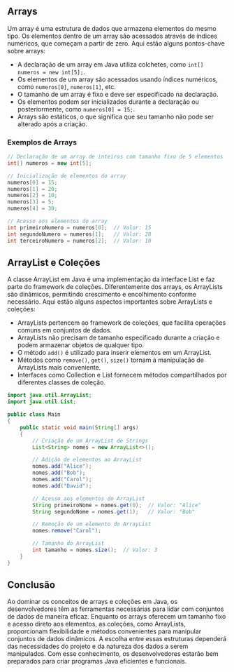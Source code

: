 ## Arrays

Um array é uma estrutura de dados que armazena elementos do mesmo tipo. Os elementos dentro de um array são acessados através de índices numéricos, que começam a partir de zero. Aqui estão alguns pontos-chave sobre arrays:

- A declaração de um array em Java utiliza colchetes, como `int[] numeros = new int[5];`.
- Os elementos de um array são acessados usando índices numéricos, como `numeros[0]`, `numeros[1]`, etc.
- O tamanho de um array é fixo e deve ser especificado na declaração.
- Os elementos podem ser inicializados durante a declaração ou posteriormente, como `numeros[0] = 15;`.
- Arrays são estáticos, o que significa que seu tamanho não pode ser alterado após a criação.

### Exemplos de Arrays

```java
// Declaração de um array de inteiros com tamanho fixo de 5 elementos
int[] numeros = new int[5];

// Inicialização de elementos do array
numeros[0] = 15;
numeros[1] = 20;
numeros[2] = 10;
numeros[3] = 5;
numeros[4] = 30;

// Acesso aos elementos do array
int primeiroNumero = numeros[0];  // Valor: 15
int segundoNumero = numeros[1];   // Valor: 20
int terceiroNumero = numeros[2];  // Valor: 10
```

## ArrayList e Coleções

A classe ArrayList em Java é uma implementação da interface List e faz parte do framework de coleções. Diferentemente dos arrays, os ArrayLists são dinâmicos, permitindo crescimento e encolhimento conforme necessário. Aqui estão alguns aspectos importantes sobre ArrayLists e coleções:

- ArrayLists pertencem ao framework de coleções, que facilita operações comuns em conjuntos de dados.
- ArrayLists não precisam de tamanho especificado durante a criação e podem armazenar objetos de qualquer tipo.
- O método `add()` é utilizado para inserir elementos em um ArrayList.
- Métodos como `remove()`, `get()`, `size()` tornam a manipulação de ArrayLists mais conveniente.
- Interfaces como Collection e List fornecem métodos compartilhados por diferentes classes de coleção.

```java
import java.util.ArrayList;
import java.util.List;

public class Main 
{
    public static void main(String[] args) 
    {
        // Criação de um ArrayList de Strings
        List<String> nomes = new ArrayList<>();

        // Adição de elementos ao ArrayList
        nomes.add("Alice");
        nomes.add("Bob");
        nomes.add("Carol");
        nomes.add("David");

        // Acesso aos elementos do ArrayList
        String primeiroNome = nomes.get(0);  // Valor: "Alice"
        String segundoNome = nomes.get(1);   // Valor: "Bob"

        // Remoção de um elemento do ArrayList
        nomes.remove("Carol");

        // Tamanho do ArrayList
        int tamanho = nomes.size();  // Valor: 3
    }
}
```

## Conclusão

Ao dominar os conceitos de arrays e coleções em Java, os desenvolvedores têm as ferramentas necessárias para lidar com conjuntos de dados de maneira eficaz. Enquanto os arrays oferecem um tamanho fixo e acesso direto aos elementos, as coleções, como ArrayLists, proporcionam flexibilidade e métodos convenientes para manipular conjuntos de dados dinâmicos. A escolha entre essas estruturas dependerá das necessidades do projeto e da natureza dos dados a serem manipulados. Com esse conhecimento, os desenvolvedores estarão bem preparados para criar programas Java eficientes e funcionais.